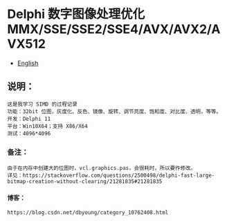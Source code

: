 # Delphi 数字图像处理优化 MMX/SSE/SSE2/SSE4/AVX/AVX2/AVX512

- [English](readme.md)

## 说明：
    这是我学习 SIMD 的过程记录
    功能：32bit 位图，灰度化、反色、镜像、旋转、调节亮度、饱和度、对比度、透明，等等。
    开发：Delphi 11
    平台：Win10X64；支持 X86/X64
    测试：4096*4096

### 备注：
	由于在内存中创建大的位图时，vcl.graphics.pas，会很耗时，所以要作修改。
	详见：https://stackoverflow.com/questions/2500498/delphi-fast-large-bitmap-creation-without-clearing/21281835#21281835

#### 博客：
    https://blog.csdn.net/dbyoung/category_10762408.html
